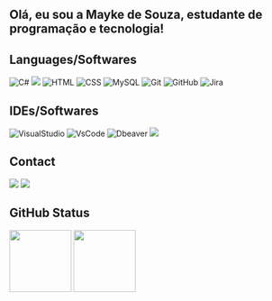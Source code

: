 ## Olá, eu sou a Mayke de Souza, estudante de programação e tecnologia!

<div style="display: inline_block">
  <h2>Languages/Softwares</h2>
  <img src="https://img.shields.io/badge/C%23-239120?style=for-the-badge&logo=csharp&logoColor=white" alt="C#">
  <img src="https://img.shields.io/badge/.NET-512BD4?style=for-the-badge&logo=dotnet&logoColor=white">
  <img src="https://img.shields.io/badge/HTML5-E34F26?style=for-the-badge&logo=html5&logoColor=white" alt="HTML">
  <img src="https://img.shields.io/badge/CSS3-1572B6?style=for-the-badge&logo=css3&logoColor=white" alt="CSS">
  <img src="https://img.shields.io/badge/MySQL-00000F?style=for-the-badge&logo=mysql&logoColor=white" alt="MySQL">
  <img src="https://img.shields.io/badge/GIT-E44C30?style=for-the-badge&logo=git&logoColor=white" alt="Git">
  <img src="https://img.shields.io/badge/GitHub-100000?style=for-the-badge&logo=github&logoColor=white" alt="GitHub">
  <img src="https://img.shields.io/badge/Jira-0052CC?style=for-the-badge&logo=Jira&logoColor=white" alt="Jira">
</div>
<div style="display: inline_block">
  <h2>IDEs/Softwares</h2>
  <img src="https://img.shields.io/badge/Visual_Studio-5C2D91?style=for-the-badge&logo=visual%20studio&logoColor=white" alt="VisualStudio">
  <img src="https://img.shields.io/badge/Visual_Studio_Code-0078D4?style=for-the-badge&logo=visual%20studio%20code&logoColor=white" alt="VsCode">
  <img src="https://img.shields.io/badge/dbeaver-382923?style=for-the-badge&logo=dbeaver&logoColor=white" alt="Dbeaver">
  <img src="https://img.shields.io/badge/Postman-FF6C37?style=for-the-badge&logo=Postman&logoColor=white">
</div>
<div> 
  <h2>Contact</h2>
  <a href="https://instagram.com/szmayke" target="_blank"><img src="https://img.shields.io/badge/-Instagram-%23E4405F?style=for-the-badge&logo=instagram&logoColor=white" target="_blank"></a>
  <a href = "mailto:mayke.souza2002@gmail.com"><img src="https://img.shields.io/badge/-Gmail-%23333?style=for-the-badge&logo=gmail&logoColor=white" target="_blank"></a>  
</div>
<div>
    <h2>GitHub Status</h2>
</div>
<div style="display: inline_block">
        <img src="https://github-readme-stats.vercel.app/api?username=MaykeSN&show_icons=true&theme=dark&include_all_commits=true&count_private=true&hide_title=false" height="110em">
        <img src="https://github-readme-stats.vercel.app/api/top-langs/?username=MaykeSN&include_all_commits=true&count_private=true&layout=compact&langs_count=7&theme=dark&hide_title=false" height="110em">
    </a>
</div>
